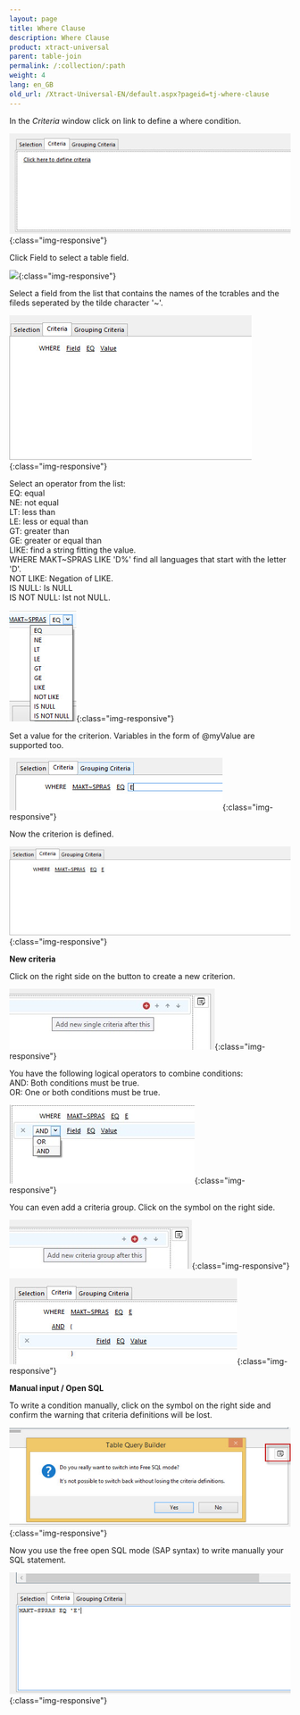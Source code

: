 ```yaml
---
layout: page
title: Where Clause
description: Where Clause
product: xtract-universal
parent: table-join
permalink: /:collection/:path
weight: 4
lang: en_GB
old_url: /Xtract-Universal-EN/default.aspx?pageid=tj-where-clause
---
```


In the *Criteria* window click on link to define a where condition.  

![tj-where-0](/img/content/tj-where-0.jpg){:class="img-responsive"}

Click Field to select a table field. 

![](/img/content/.png){:class="img-responsive"}

Select a field from the list that contains the names of the tcrables and the fileds seperated by the tilde character '~'. 

![tj-where-1](/img/content/tj-where-1.jpg){:class="img-responsive"}

Select an operator from the list: <br>
EQ: equal<br>
NE: not equal<br>
LT: less than<br>
LE: less or equal than<br>
GT: greater than<br>
GE: greater or equal than<br>
LIKE: find a string fitting the value. <br> 
        WHERE MAKT~SPRAS LIKE 'D%' find all languages that start with the letter 'D'. <br>
NOT LIKE: Negation of LIKE.<br>
IS NULL: Is NULL<br>
IS NOT NULL: Ist not NULL.<br>

![tj-where-operation](/img/content/tj-where-operation.jpg){:class="img-responsive"}

Set a value for the criterion. Variables in the form of @myValue are supported too.  

![tj-where-value](/img/content/tj-where-value.jpg){:class="img-responsive"}

Now the criterion is defined.  

![tj-where-3](/img/content/tj-where-3.jpg){:class="img-responsive"}

**New criteria**

Click on the right side on the button to create a new criterion.  

![tj-where-single-criteria](/img/content/tj-where-single-criteria.jpg){:class="img-responsive"}

You have the following logical operators to combine conditions: <br>
AND: Both conditions must be true. <br>
OR: One or both conditions must be true.<br>

![tj-where-and](/img/content/tj-where-and.jpg){:class="img-responsive"}

You can even add a criteria group. Click on the symbol on the right side.

![tj-where-criteria-group](/img/content/tj-where-criteria-group.jpg){:class="img-responsive"}

![tj-where-criteria-group-2](/img/content/tj-where-criteria-group-2.jpg){:class="img-responsive"}

**Manual input / Open SQL**

To write a condition manually, click on the symbol on the right side and confirm the warning that criteria definitions will be lost.  

![tj-where-4](/img/content/tj-where-4.jpg){:class="img-responsive"}

Now you use the free open SQL mode (SAP syntax) to write manually your SQL statement. 

![tj-where-5](/img/content/tj-where-5.jpg){:class="img-responsive"}